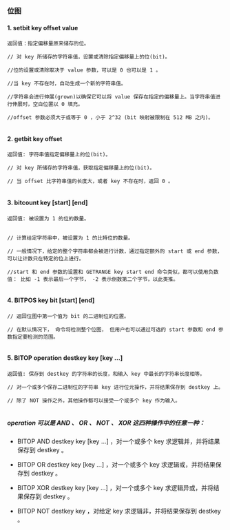 ### 位图

#### 1. setbit key offset value

````
返回值：指定偏移量原来储存的位。
    
// 对 key 所储存的字符串值，设置或清除指定偏移量上的位(bit)。
   
//位的设置或清除取决于 value 参数，可以是 0 也可以是 1 。
  
//当 key 不存在时，自动生成一个新的字符串值。
  
//字符串会进行伸展(grown)以确保它可以将 value 保存在指定的偏移量上。当字符串值进行伸展时，空白位置以 0 填充。
  
//offset 参数必须大于或等于 0 ，小于 2^32 (bit 映射被限制在 512 MB 之内)。
  
````

#### 2. getbit key offset

````
返回值: 字符串值指定偏移量上的位(bit)。
     
// 对 key 所储存的字符串值，获取指定偏移量上的位(bit)。
  
// 当 offset 比字符串值的长度大，或者 key 不存在时，返回 0 。
   
````

#### 3. bitcount key [start] [end]

````
返回值: 被设置为 1 的位的数量。
     

// 计算给定字符串中，被设置为 1 的比特位的数量。
   
// 一般情况下，给定的整个字符串都会被进行计数，通过指定额外的 start 或 end 参数，可以让计数只在特定的位上进行。
   
//start 和 end 参数的设置和 GETRANGE key start end 命令类似，都可以使用负数值： 比如 -1 表示最后一个字节， -2 表示倒数第二个字节，以此类推。
  
````

#### 4. BITPOS key bit [start] [end]
````
// 返回位图中第一个值为 bit 的二进制位的位置。

// 在默认情况下， 命令将检测整个位图， 但用户也可以通过可选的 start 参数和 end 参数指定要检测的范围。
   
````

#### 5. BITOP operation destkey key [key …]

````
返回值: 保存到 destkey 的字符串的长度，和输入 key 中最长的字符串长度相等。
     
// 对一个或多个保存二进制位的字符串 key 进行位元操作，并将结果保存到 destkey 上。
  
// 除了 NOT 操作之外，其他操作都可以接受一个或多个 key 作为输入。
   
````
#####  operation 可以是 AND 、 OR 、 NOT 、 XOR 这四种操作中的任意一种：

- BITOP AND destkey key [key ...] ，对一个或多个 key 求逻辑并，并将结果保存到 destkey 。
  
- BITOP OR destkey key [key ...] ，对一个或多个 key 求逻辑或，并将结果保存到 destkey 。
  
- BITOP XOR destkey key [key ...] ，对一个或多个 key 求逻辑异或，并将结果保存到 destkey 。
  
- BITOP NOT destkey key ，对给定 key 求逻辑非，并将结果保存到 destkey 。
  
